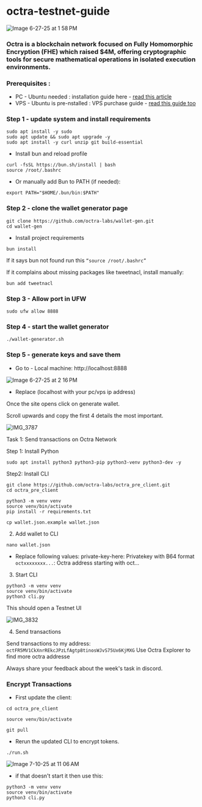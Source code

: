 # octra-testnet-guide
![Image 6-27-25 at 1 58 PM](https://github.com/user-attachments/assets/3401901e-f403-4675-9954-5aee248794dc)


### Octra is a blockchain network focused on Fully Homomorphic Encryption (FHE) which raised $4M, offering cryptographic tools for secure mathematical operations in isolated execution environments.

### Prerequisites :

- PC - Ubuntu needed : installation guide here - [read this article](https://x.com/bigray0x/status/1938208586070388803)
- VPS - Ubuntu is pre-nstalled : VPS purchase guide - [read this guide too](https://x.com/bigray0x/status/1938208586070388803)

### Step 1 - update system and install requirements 

```
sudo apt install -y sudo
sudo apt update && sudo apt upgrade -y
sudo apt install -y curl unzip git build-essential
```

- Install bun and reload profile 

```
curl -fsSL https://bun.sh/install | bash
source /root/.bashrc
``` 

- Or manually add Bun to PATH (if needed):

```
export PATH="$HOME/.bun/bin:$PATH"
```

### Step 2 - clone the wallet generator page 


```
git clone https://github.com/octra-labs/wallet-gen.git
cd wallet-gen
```

- Install project requirements

```
bun install
```

If it says bun not found run this ```“source /root/.bashrc”```

If it complains about missing packages like tweetnacl, install manually:

```
bun add tweetnacl
```

### Step 3 - Allow port in UFW
```
sudo ufw allow 8888
```

### Step 4 - start the wallet generator 

```
./wallet-generator.sh
```


### Step 5 - generate keys and save them

- Go to - Local machine: http://localhost:8888

 ![Image 6-27-25 at 2 16 PM](https://github.com/user-attachments/assets/16e005eb-7d55-4172-8bf5-98f62c210cb5)


- Replace (localhost with your pc/vps ip address)

Once the site opens click on generate wallet.

Scroll upwards and copy the first 4 details the most important.

![IMG_3787](https://github.com/user-attachments/assets/55a964c3-5ef0-43dd-83a6-470143a6b8b1)

Task 1: Send transactions on Octra Network

Step 1: Install Python

```
sudo apt install python3 python3-pip python3-venv python3-dev -y
```

Step2: Install CLI

```
git clone https://github.com/octra-labs/octra_pre_client.git
cd octra_pre_client
```
```
python3 -m venv venv
source venv/bin/activate
pip install -r requirements.txt
```
```
cp wallet.json.example wallet.json
```

2. Add wallet to CLI
```
nano wallet.json
```
- Replace following values:
private-key-here: Privatekey with B64 format
```octxxxxxxxx...```: Octra address starting with oct...

3. Start CLI
   
```
python3 -m venv venv
source venv/bin/activate
python3 cli.py
```
This should open a Testnet UI 

![IMG_3832](https://github.com/user-attachments/assets/1452950a-1f8e-4023-825e-9587d74b08ad)


4. Send transactions

Send transactions to my address: ``` octFR5MV1CkXnrREkcJPzLfAgtp8tinosWJvS75Ux6KjMXG ```
Use Octra Explorer to find more octra addresse

Always share your feedback about the week's task in discord.

### Encrypt Transactions 

- First update the client:

```
cd octra_pre_client
```
```
source venv/bin/activate
```
```
git pull
```

- Rerun the updated CLI to encrypt tokens.

```
./run.sh 
```
![Image 7-10-25 at 11 06 AM](https://github.com/user-attachments/assets/54355757-abb0-4c7d-88df-0c1935026417)

- if that doesn't start it then use this:
   
```
python3 -m venv venv
source venv/bin/activate
python3 cli.py
```







